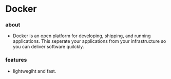 # Docker 

### about

- Docker is an open platform for developing, shipping, and running applications. This seperate your applications from your infrastructure so you can deliver software quilckly.


### features

- lightwegiht and fast.